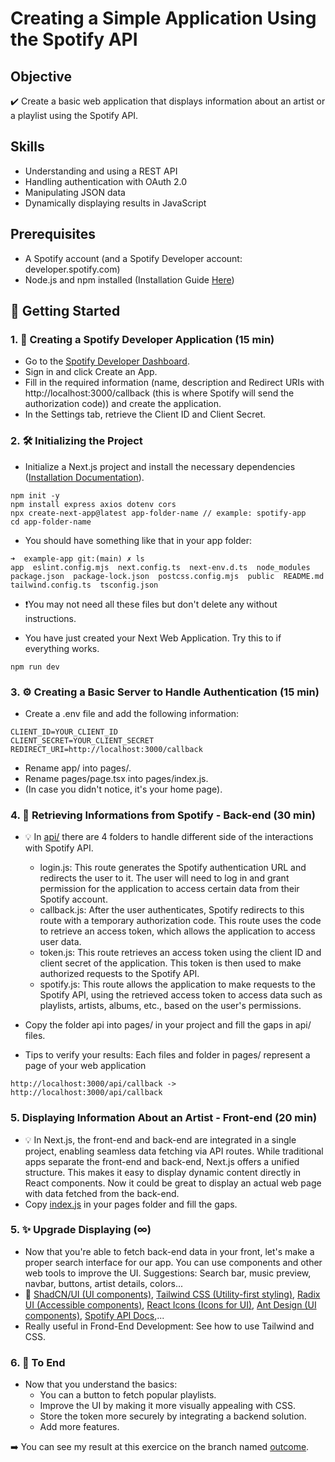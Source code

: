 # Creating a Simple Application Using the Spotify API

## Objective
✔️ Create a basic web application that displays information about an artist or a playlist using the Spotify API.

## Skills
- Understanding and using a REST API
- Handling authentication with OAuth 2.0
- Manipulating JSON data
- Dynamically displaying results in JavaScript

## Prerequisites
- A Spotify account (and a Spotify Developer account: developer.spotify.com)
- Node.js and npm installed (Installation Guide [Here](https://nextjs.org/docs/app/getting-started/installation))

## 🚀 Getting Started
### 1. 🎵 Creating a Spotify Developer Application (15 min)
- Go to the [Spotify Developer Dashboard](https://developer.spotify.com/).
- Sign in and click Create an App.
- Fill in the required information (name, description and Redirect URIs with http://localhost:3000/callback (this is where Spotify will send the authorization code)) and create the application.
- In the Settings tab, retrieve the Client ID and Client Secret.

### 2. 🛠 Initializing the Project
- Initialize a Next.js project and install the necessary dependencies ([Installation Documentation](https://nextjs.org/docs/app/getting-started/installation)).
```
npm init -y
npm install express axios dotenv cors
npx create-next-app@latest app-folder-name // example: spotify-app
cd app-folder-name
```
- You should have something like that in your app folder:
```
➜  example-app git:(main) ✗ ls
app  eslint.config.mjs  next.config.ts  next-env.d.ts  node_modules  package.json  package-lock.json  postcss.config.mjs  public  README.md  tailwind.config.ts  tsconfig.json
```
- ❗You may not need all these files but don't delete any without instructions.

- You have just created your Next Web Application. Try this to if everything works.
```
npm run dev
```

### 3. ⚙️ Creating a Basic Server to Handle Authentication (15 min)
- Create a .env file and add the following information:
```
CLIENT_ID=YOUR_CLIENT_ID
CLIENT_SECRET=YOUR_CLIENT_SECRET
REDIRECT_URI=http://localhost:3000/callback
```
- Rename app/ into pages/.
- Rename pages/page.tsx into pages/index.js.
- (In case you didn't notice, it's your home page).

### 4. 🔑 Retrieving Informations from Spotify - Back-end (30 min)
- 💡 In [api/](./api/) there are 4 folders to handle different side of the interactions with Spotify API.
  - login.js: This route generates the Spotify authentication URL and redirects the user to it. The user will need to log in and grant permission for the application to access certain data from their Spotify account.
  - callback.js: After the user authenticates, Spotify redirects to this route with a temporary authorization code. This route uses the code to retrieve an access token, which allows the application to access user data.
  - token.js: This route retrieves an access token using the client ID and client secret of the application. This token is then used to make authorized requests to the Spotify API.
  - spotify.js: This route allows the application to make requests to the Spotify API, using the retrieved access token to access data such as playlists, artists, albums, etc., based on the user's permissions.

- Copy the folder api into pages/ in your project and fill the gaps in api/ files.
- Tips to verify your results: Each files and folder in pages/ represent a page of your web application
```
http://localhost:3000/api/callback -> http://localhost:3000/api/callback
```

### 5. Displaying Information About an Artist - Front-end (20 min)
- 💡 In Next.js, the front-end and back-end are integrated in a single project, enabling seamless data fetching via API routes. While traditional apps separate the front-end and back-end, Next.js offers a unified structure. This makes it easy to display dynamic content directly in React components. Now it could be great to display an actual web page with data fetched from the back-end. 
- Copy [index.js](./index.js) in your pages folder and fill the gaps.

### 5. ✨ Upgrade Displaying (∞)
- Now that you're able to fetch back-end data in your front, let's make a proper search interface for our app. You can use components and other web tools to improve the UI.
Suggestions: Search bar, music preview, navbar, buttons, artist details, colors...
- 🔗  [ShadCN/UI (UI components)](https://ui.shadcn.com/), [Tailwind CSS (Utility-first styling)](https://tailwindcss.com/), [Radix UI (Accessible components)](https://www.radix-ui.com/), [React Icons (Icons for UI)](https://react-icons.github.io/react-icons/), [Ant Design (UI components)](https://ant.design/), [Spotify API Docs](https://developer.spotify.com/documentation/web-api),...
- Really useful in Frond-End Development: See how to use Tailwind and CSS.
### 6. 🏁 To End
- Now that you understand the basics:
  - You can a button to fetch popular playlists.
  - Improve the UI by making it more visually appealing with CSS.
  - Store the token more securely by integrating a backend solution.
  - Add more features.

➡️ You can see my result at this exercice on the branch named [outcome](https://github.com/ivsgabi/simple-spotify-app-workshop/tree/outcome).
